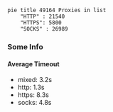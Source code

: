 
```mermaid
pie title 49164 Proxies in list
    "HTTP" : 21540
    "HTTPS": 5800
    "SOCKS" : 26989
```

### Some Info
#### Average Timeout

- mixed: 3.2s
- http: 1.3s
- https: 8.3s
- socks: 4.8s